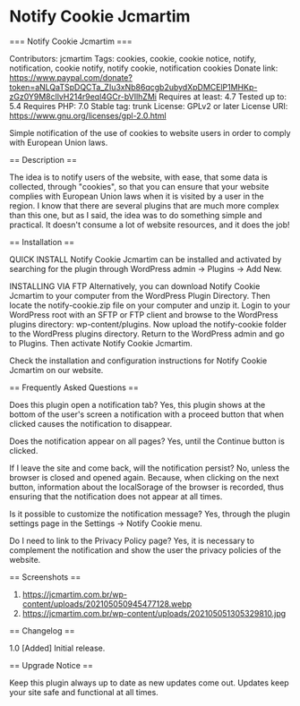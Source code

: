 # Notify Cookie Jcmartim

=== Notify Cookie Jcmartim ===

Contributors: jcmartim
Tags: cookies, cookie, cookie notice, notify, notification, cookie notify, notify cookie, notification cookies
Donate link: https://www.paypal.com/donate?token=aNLQaTSpDQCTa_ZIu3xNb86qcgb2ubydXpDMCElP1MHKp-zGz0Y9M8cllvH214r9eql4GCr-bVIlhZMi
Requires at least: 4.7
Tested up to: 5.4
Requires PHP: 7.0
Stable tag: trunk
License: GPLv2 or later
License URI: https://www.gnu.org/licenses/gpl-2.0.html

Simple notification of the use of cookies to website users in order to comply with European Union laws.

== Description ==

The idea is to notify users of the website, with ease, that some data is collected, through \"cookies\", so that you can ensure that your website complies with European Union laws when it is visited by a user in the region. I know that there are several plugins that are much more complex than this one, but as I said, the idea was to do something simple and practical. It doesn\'t consume a lot of website resources, and it does the job!

== Installation ==

QUICK INSTALL
Notify Cookie Jcmartim can be installed and activated by searching for the plugin through WordPress admin → Plugins → Add New.

INSTALLING VIA FTP
Alternatively, you can download Notify Cookie Jcmartim to your computer from the WordPress Plugin Directory.
Then locate the notify-cookie.zip file on your computer and unzip it.
Login to your WordPress root with an SFTP or FTP client and browse to the WordPress plugins directory: wp-content/plugins.
Now upload the notify-cookie folder to the WordPress plugins directory.
Return to the WordPress admin and go to Plugins. Then activate Notify Cookie Jcmartim.

Check the installation and configuration instructions for Notify Cookie Jcmartim on our website.

== Frequently Asked Questions ==

Does this plugin open a notification tab?
Yes, this plugin shows at the bottom of the user\'s screen a notification with a proceed button that when clicked causes the notification to disappear.

Does the notification appear on all pages?
Yes, until the Continue button is clicked.

If I leave the site and come back, will the notification persist?
No, unless the browser is closed and opened again. Because, when clicking on the next button, information about the localSorage of the browser is recorded, thus ensuring that the notification does not appear at all times.

Is it possible to customize the notification message?
Yes, through the plugin settings page in the Settings → Notify Cookie menu.

Do I need to link to the Privacy Policy page?
Yes, it is necessary to complement the notification and show the user the privacy policies of the website.

== Screenshots ==

1. https://jcmartim.com.br/wp-content/uploads/202105050945477128.webp
2. https://jcmartim.com.br/wp-content/uploads/202105051305329810.jpg

== Changelog ==

1.0
[Added] Initial release.

== Upgrade Notice ==

Keep this plugin always up to date as new updates come out. Updates keep your site safe and functional at all times.
